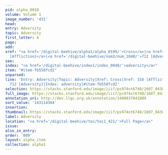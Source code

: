 ```yaml
---
pid: alpha_0010
volume: Volume 1
image_number: '431'
head:
entry: Adversity
topic: Adversity
first_letter: A
page:
add:
xref: "<a href='/digital-beehive/alpha1/alpha_0199/'>Cross</a>|<a href='/digital-beehive/num2/num_0364/'>316
  [Affliction]</a>|<a href='/digital-beehive/num3/num_1040/'>712 [Adversity]</a>"
see:
index: "<a href='/digital-beehive/index1/index_0048/'>adversity</a>"
item: "#item-fb558fcd2"
unparsed:
line: 'Entry: Adversity|Topic: Adversity|Xref: Cross|Xref: 316 [Affliction]|Xref:
  712 [Adversity]|Index: adversity|#item-fb558fcd2'
selection: https://stacks.stanford.edu/image/iiif/ps974xt6740/1607_0430/371,4364,3050,675/full/0/default.jpg
full_image: https://stacks.stanford.edu/image/iiif/ps974xt6740/1607_0430/full/full/0/default.jpg
annotation_uri: http://dev.llgc.org.uk/annotation/1490037841809
sort_value: '143114364'
insertion:
thumbnail: https://stacks.stanford.edu/image/iiif/ps974xt6740/1607_0430/371,4364,600,180/250,/0/default.jpg
label: Adversity
location: "<a href='/digital-beehive/toc/toc1_421/'>Full Page</a>"
issue:
also_in_entry:
order: '009'
layout: alpha_item
collection: alpha1
---
```

